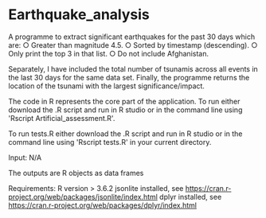 # Earthquake_analysis

A programme to extract significant earthquakes for the past 30 days which are:
○ Greater than magnitude 4.5.
○ Sorted by timestamp (descending).
○ Only print the top 3 in that list.
○ Do not include Afghanistan.

Separately, I have included the total number of tsunamis across all events in the last 30 days for the same data set.
Finally, the programme returns the location of the tsunami with the largest significance/impact.

The code in R represents the core part of the application. To run either download the .R script and run in R studio or in the command line using 'Rscript Artificial_assessment.R'.

To run tests.R either download the .R script and run in R studio or in the command line using 'Rscript tests.R' in your current directory. 

Input: N/A

The outputs are R objects as data frames

Requirements:
R version > 3.6.2 
jsonlite installed, see https://cran.r-project.org/web/packages/jsonlite/index.html
dplyr installed, see https://cran.r-project.org/web/packages/dplyr/index.html
